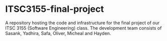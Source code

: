 # ITSC3155-final-project
A repository hosting the code and infrastructure for the final project of our ITSC 3155 (Software Engineering) class. The development team consists of Sasank, Yadhira, Safa, Oliver, Micheal and Hayden.

